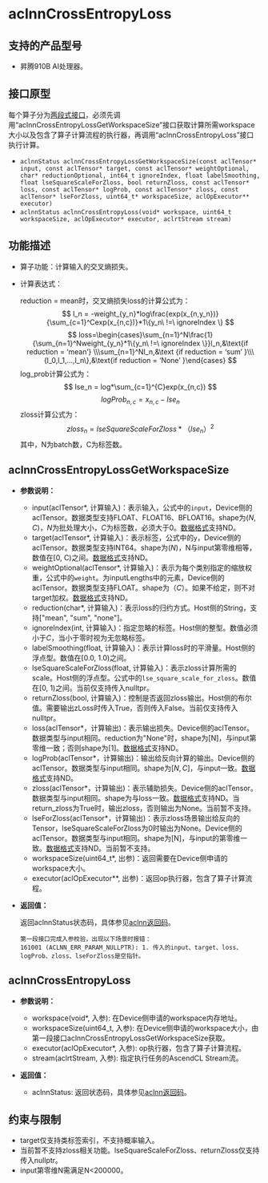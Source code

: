# aclnnCrossEntropyLoss
## 支持的产品型号
- 昇腾910B AI处理器。

## 接口原型

每个算子分为[两段式接口](common/两段式接口.md)，必须先调用“aclnnCrossEntropyLossGetWorkspaceSize”接口获取计算所需workspace大小以及包含了算子计算流程的执行器，再调用“aclnnCrossEntropyLoss”接口执行计算。

- `aclnnStatus aclnnCrossEntropyLossGetWorkspaceSize(const aclTensor* input, const aclTensor* target, const aclTensor* weightOptional, char* reductionOptional, int64_t ignoreIndex, float labelSmoothing, float lseSquareScaleForZloss, bool returnZloss, const aclTensor* loss, const aclTensor* logProb, const aclTensor* zloss, const aclTensor* lseForZloss, uint64_t* workspaceSize, aclOpExecutor** executor)`
- `aclnnStatus aclnnCrossEntropyLoss(void* workspace, uint64_t workspaceSize, aclOpExecutor* executor, aclrtStream stream)`

## 功能描述

- 算子功能：计算输入的交叉熵损失。
- 计算表达式：
  
  reduction = mean时，交叉熵损失loss的计算公式为：
  $$
  l_n = -weight_{y_n}*log\frac{exp(x_{n,y_n})}{\sum_{c=1}^Cexp(x_{n,c})}*1\{y_n\ !=\ ignoreIndex \}
  $$
  $$
  loss=\begin{cases}\sum_{n=1}^N\frac{1}{\sum_{n=1}^Nweight_{y_n}*1\{y_n\ !=\ ignoreIndex \}}l_n,&\text{if reduction = ‘mean’} \\\sum_{n=1}^Nl_n,&\text {if reduction = ‘sum’ }\\\{l_0,l_1,...,l_n\},&\text{if reduction = ‘None’ }\end{cases}
  $$
  log\_prob计算公式为：
  $$
  lse_n = log*\sum_{c=1}^{C}exp(x_{n,c})
  $$
  $$
  logProb_{n,c} = x_{n,c} - lse_n
  $$
  zloss计算公式为：
  $$
  zloss_n = lseSquareScaleForZloss * （lse_n）^2 
  $$
  其中，N为batch数，C为标签数。
  
## aclnnCrossEntropyLossGetWorkspaceSize

- **参数说明：**

  - input(aclTensor*, 计算输入)：表示输入，公式中的`input`，Device侧的aclTensor。数据类型支持FLOAT、FLOAT16、BFLOAT16。shape为($N, C$)，$N$为批处理大小，$C$为标签数，必须大于0。[数据格式](common/数据格式.md)支持ND。
  - target(aclTensor*, 计算输入)：表示标签，公式中的`y`，Device侧的aclTensor。数据类型支持INT64。shape为($N$)，N与input第零维相等，数值在[0, C)之间。[数据格式](common/数据格式.md)支持ND。
  - weightOptional(aclTensor*, 计算输入)：表示为每个类别指定的缩放权重，公式中的`weight`。为inputLengths中的元素，Device侧的aclTensor。数据类型支持FLOAT。shape为（$C$）。如果不给定，则不对target加权。[数据格式](common/数据格式.md)支持ND。
  - reduction(char*, 计算输入)：表示loss的归约方式。Host侧的String，支持["mean", "sum", "none"]。
  - ignoreIndex(int, 计算输入)：指定忽略的标签。Host侧的整型。数值必须小于$C$，当小于零时视为无忽略标签。
  - labelSmoothing(float, 计算输入)：表示计算loss时的平滑量。Host侧的浮点型。数值在[0.0, 1.0)之间。
  - lseSquareScaleForZloss(float, 计算输入)：表示zloss计算所需的scale。Host侧的浮点型。公式中的`lse_square_scale_for_zloss`。数值在[0, 1)之间。当前仅支持传入nulltpr。
  - returnZloss(bool, 计算输入)：控制是否返回zloss输出。Host侧的布尔值。需要输出zLoss时传入True，否则传入False。当前仅支持传入nulltpr。
  - loss(aclTensor*，计算输出)：表示输出损失。Device侧的aclTensor。数据类型与input相同。reduction为"None"时，shape为[N]，与input第零维一致；否则shape为[1]。[数据格式](common/数据格式.md)支持ND。
  - logProb(aclTensor*，计算输出)：输出给反向计算的输出。Device侧的aclTensor。数据类型与input相同。shape为[$N,C$]，与input一致。[数据格式](common/数据格式.md)支持ND。
  - zloss(aclTensor*，计算输出)：表示辅助损失。Device侧的aclTensor。数据类型与input相同。shape为与loss一致。[数据格式](common/数据格式.md)支持ND。当return_zloss为True时，输出zloss，否则输出为None。当前暂不支持。
  - lseForZloss(aclTensor*，计算输出)：表示zloss场景输出给反向的Tensor，lseSquareScaleForZloss为0时输出为None。Device侧的aclTensor。数据类型与input相同。shape为[N]，与input的第零维一致。[数据格式](common/数据格式.md)支持ND。当前暂不支持。
  - workspaceSize(uint64_t*, 出参)：返回需要在Device侧申请的workspace大小。
  - executor(aclOpExecutor**, 出参)：返回op执行器，包含了算子计算流程。

- **返回值：**

    返回aclnnStatus状态码，具体参见[aclnn返回码](common/aclnn返回码.md)。

    ```
    第一段接口完成入参校验，出现以下场景时报错：
    161001 (ACLNN_ERR_PARAM_NULLPTR): 1. 传入的input、target、loss、logProb、zloss、lseForZloss是空指针。
    ```

## aclnnCrossEntropyLoss

- **参数说明：**

  - workspace(void*, 入参): 在Device侧申请的workspace内存地址。
  - workspaceSize(uint64_t, 入参): 在Device侧申请的workspace大小，由第一段接口aclnnCrossEntropyLossGetWorkspaceSize获取。
  - executor(aclOpExecutor*, 入参): op执行器，包含了算子计算流程。
  - stream(aclrtStream, 入参): 指定执行任务的AscendCL Stream流。

- **返回值：**

  - aclnnStatus: 返回状态码，具体参见[aclnn返回码](common/aclnn返回码.md)。

## 约束与限制
  - target仅支持类标签索引，不支持概率输入。
  - 当前暂不支持zloss相关功能。lseSquareScaleForZloss、returnZloss仅支持传入nullptr。
  - input第零维N需满足N<200000。
